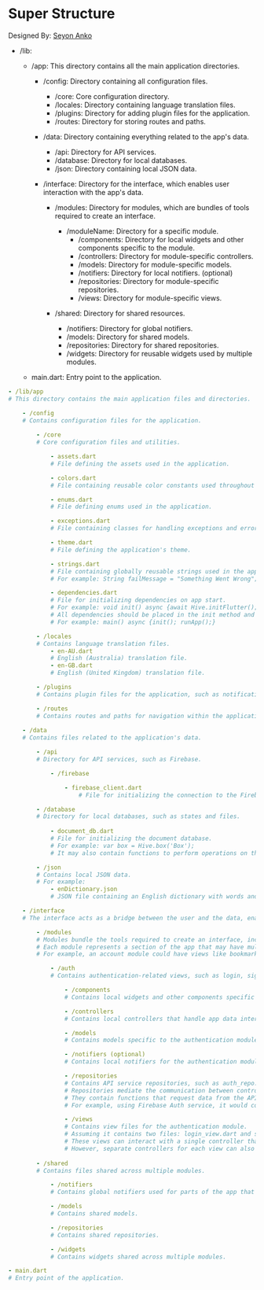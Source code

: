 # Super Structure

Designed By: [Seyon Anko](https://github.com/DrDejaVuNG)

- /lib:
    - /app:  This directory contains all the main application directories.
        - /config:  Directory containing all configuration files.
            - /core:  Core configuration directory.
            - /locales:  Directory containing language translation files.
            - /plugins:  Directory for adding plugin files for the application.
            - /routes:  Directory for storing routes and paths.
            
        - /data:  Directory containing everything related to the app's data.
            - /api:  Directory for API services.
            - /database:  Directory for local databases.
            - /json:  Directory containing local JSON data.
              
        - /interface:  Directory for the interface, which enables user interaction with the app's data.
            - /modules:  Directory for modules, which are bundles of tools required to create an interface.
                - /moduleName:  Directory for a specific module.
                    - /components:  Directory for local widgets and other components specific to the module.
                    - /controllers:  Directory for module-specific controllers.
                    - /models:  Directory for module-specific models.
                    - /notifiers:  Directory for local notifiers. (optional)
                    - /repositories:  Directory for module-specific repositories.
                    - /views:  Directory for module-specific views.
                    
            - /shared:  Directory for shared resources.
                - /notifiers:  Directory for global notifiers.
                - /models:  Directory for shared models.
                - /repositories:  Directory for shared repositories.
                - /widgets:  Directory for reusable widgets used by multiple modules.

    - main.dart: Entry point to the application.

```yaml
- /lib/app  
# This directory contains the main application files and directories.

    - /config
    # Contains configuration files for the application.
    
        - /core
        # Core configuration files and utilities.

            - assets.dart
            # File defining the assets used in the application.

            - colors.dart
            # File containing reusable color constants used throughout the application.

            - enums.dart
            # File defining enums used in the application.

            - exceptions.dart
            # File containing classes for handling exceptions and errors.

            - theme.dart
            # File defining the application's theme.

            - strings.dart
            # File containing globally reusable strings used in the application.
            # For example: String failMessage = "Something Went Wrong";

            - dependencies.dart
            # File for initializing dependencies on app start.
            # For example: void init() async {await Hive.initFlutter(); await Hive.openBox('Box');}
            # All dependencies should be placed in the init method and then used in the main function.
            # For example: main() async {init(); runApp();}

        - /locales
        # Contains language translation files.
            - en-AU.dart
            # English (Australia) translation file.
            - en-GB.dart
            # English (United Kingdom) translation file.

        - /plugins
        # Contains plugin files for the application, such as notifications.dart.

        - /routes
        # Contains routes and paths for navigation within the application.
        
    - /data
    # Contains files related to the application's data.

        - /api
        # Directory for API services, such as Firebase.

            - /firebase

                - firebase_client.dart
                    # File for initializing the connection to the Firebase API client.

        - /database
        # Directory for local databases, such as states and files.
        
            - document_db.dart
            # File for initializing the document database.
            # For example: var box = Hive.box('Box');
            # It may also contain functions to perform operations on the database instance.

        - /json
        # Contains local JSON data.
        # For example:
            - enDictionary.json
            # JSON file containing an English dictionary with words and definitions.

    - /interface
    # The interface acts as a bridge between the user and the data, enabling user interaction with the app.

        - /modules
        # Modules bundle the tools required to create an interface, including views, components, and controllers.
        # Each module represents a section of the app that may have multiple related views, components, etc.
        # For example, an account module could have views like bookmarks, friends, notifications, etc.

            - /auth
            # Contains authentication-related views, such as login, signup, forgot password, and enter OTP.

                - /components
                # Contains local widgets and other components specific to this module.

                - /controllers
                # Contains local controllers that handle app data interaction and state updates.

                - /models
                # Contains models specific to the authentication module.

                - /notifiers (optional)
                # Contains local notifiers for the authentication module.

                - /repositories
                # Contains API service repositories, such as auth_repo.dart.
                # Repositories mediate the communication between controllers and services.
                # They contain functions that request data from the API client.
                # For example, using Firebase Auth service, it would contain functions for email/password login and signup.

                - /views
                # Contains view files for the authentication module.
                # Assuming it contains two files: login_view.dart and signup_view.dart.
                # These views can interact with a single controller that updates the module state.
                # However, separate controllers for each view can also be used.
                    
        - /shared
        # Contains files shared across multiple modules.

            - /notifiers
            # Contains global notifiers used for parts of the app that require global state, like themes and settings.

            - /models
            # Contains shared models.

            - /repositories
            # Contains shared repositories.

            - /widgets
            # Contains widgets shared across multiple modules.  

- main.dart  
# Entry point of the application.
```

